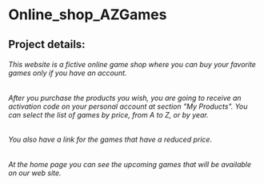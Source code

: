 # Online_shop_AZGames

## Project details:
###### This website is a fictive online game shop where you can buy your favorite games only if you have an account.
###### After you purchase the products you wish, you are going to receive an activation code on your personal account at section "*My Products*". You can select the list of games by price, from A to Z, or by year.
###### You also have a link for the games that have a reduced price.
###### At the home page you can see the upcoming games that will be available on our web site.
